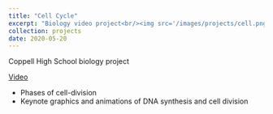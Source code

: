 ```yaml
---
title: "Cell Cycle"
excerpt: "Biology video project<br/><img src='/images/projects/cell.png' style='width:500px;'>"
collection: projects
date: 2020-05-20
---
```

Coppell High School biology project

[Video](https://youtu.be/Slj2L15XmM4)
- Phases of cell-division
- Keynote graphics and animations of DNA synthesis and cell division